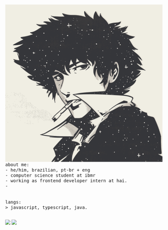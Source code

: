<p float="left">
  <img src="https://github.com/claudinxch/claudinxch/blob/main/img1.png" width="500" align="left">
    <p float="left">
      <samp>
        <br>
        <br>
        about me:<br>
               - he/him, brazilian, pt-br + eng<br>
               - computer science student at ibmr<br>
               - working as frontend developer intern at hai.<br>
               - <br>
        <br>
        <br>
        langs:<br>
            > javascript, typescript, java.
        <br>
        <br>
      </samp>
    </p>
  </p>

<div>

<img height="150em" src="https://github-readme-stats.vercel.app/api/top-langs/?username=claudinxch&layout=compact&langs_count=7&theme=catppuccin_mocha"/> 
<img height="150em" src="https://github-readme-stats.vercel.app/api?username=claudinxch&show_icons=true&theme=catppuccin_mocha&include_all_commits=true&count_private=true"/>

</div>
